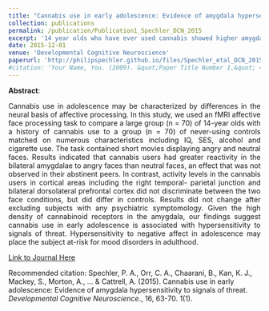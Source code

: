 ```yaml
---
title: "Cannabis use in early adolescence: Evidence of amygdala hypersensitivity to signals of threat"
collection: publications
permalink: /publication/Publication1_Spechler_DCN_2015
excerpt: '14 year olds who have ever used cannabis showed higher amygdalar activation to angry faces during fMRI'
date: 2015-12-01
venue: 'Developmental Cognitive Neuroscience'
paperurl: 'http://philipspechler.github.io/files/Spechler_etal_DCN_2015.pdf'
#citation: 'Your Name, You. (2009). &quot;Paper Title Number 1.&quot; <i>Journal 1</i>. 1(1).'
---
```



**Abstract**:
<div style="text-align: justify"> Cannabis use in adolescence may be characterized by differences in the neural basis of affective processing. In this study, we used an fMRI affective face processing task to compare a large group (n = 70) of 14-year olds with a history of cannabis use to a group (n = 70) of never-using controls matched on numerous characteristics including IQ, SES, alcohol and cigarette use. The task contained short movies displaying angry and neutral faces. Results indicated that cannabis users had greater reactivity in the bilateral amygdalae to angry faces than neutral faces, an effect that was not observed in their abstinent peers. In contrast, activity levels in the cannabis users in cortical areas including the right temporal- parietal junction and bilateral dorsolateral prefrontal cortex did not discriminate between the two face conditions, but did differ in controls. Results did not change after excluding subjects with any psychiatric symptomology. Given the high density of cannabinoid receptors in the amygdala, our findings suggest cannabis use in early adolescence is associated with hypersensitivity to signals of threat. Hypersensitivity to negative affect in adolescence may place the subject at-risk for mood disorders in adulthood.</div>

[Link to Journal Here](https://www.sciencedirect.com/science/article/pii/S1878929315000857)

Recommended citation: Spechler, P. A., Orr, C. A., Chaarani, B., Kan, K. J., Mackey, S., Morton, A., ... & Cattrell, A. (2015). Cannabis use in early adolescence: Evidence of amygdala hypersensitivity to signals of threat. <i>Developmental Cognitive Neuroscience</i>., 16, 63-70. 1(1).
